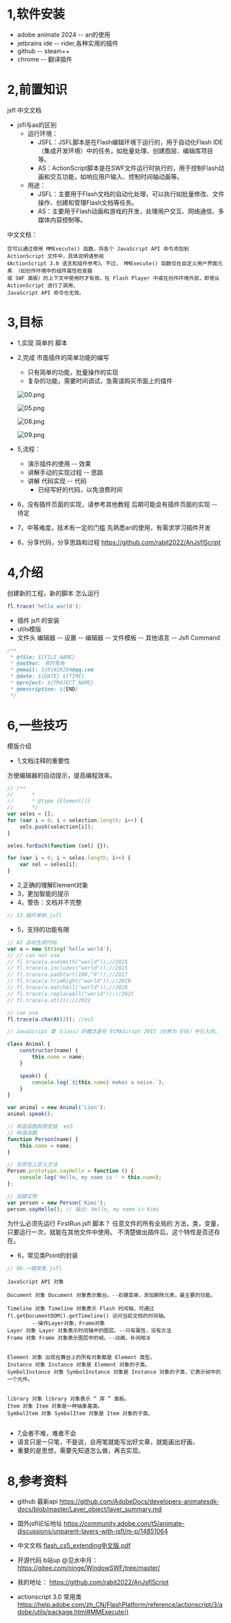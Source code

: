# 1,软件安装

- adobe animate 2024 -- an的使用
- jetbrains ide -- rider,各种实用的插件
- github -- steam++
- chrome -- 翻译插件

# 2,前置知识

jsfl
中文文档

- jsfl与as的区别
    - 运行环境：
        - JSFL：JSFL脚本是在Flash编辑环境下运行的，用于自动化Flash IDE（集成开发环境）中的任务，如批量处理、创建图层、编辑库项目等。
        - AS：ActionScript脚本是在SWF文件运行时执行的，用于控制Flash动画和交互功能，如响应用户输入、控制时间轴动画等。
    - 用途：
        - JSFL：主要用于Flash文档的自动化处理，可以执行如批量修改、文件操作、创建和管理Flash文档等任务。
        - AS：主要用于Flash动画和游戏的开发，处理用户交互、网络通信、多媒体内容控制等。

中文文档：

```text
您可以通过使用 MMExecute() 函数，将各个 JavaScript API 命令添加到 ActionScript 文件中，具体说明请参阅
《ActionScript 3.0 语言和组件参考》。不过， MMExecute() 函数仅在自定义用户界面元素 （如创作环境中的组件属性检查器
或 SWF 面板）的上下文中使用时才有效。在 Flash Player 中或在创作环境外部，即使从 ActionScript 进行了调用，
JavaScript API 命令也无效。
```

# 3,目标

- 1,实现 简单的 脚本
- 2,完成 市面插件的简单功能的编写

    - 只有简单的功能，批量操作的实现
    - 复杂的功能，需要时间调试，急需请购买市面上的插件

    ![00.png](./附件/00.png)

    ![05.png](./附件/05.png)

    ![08.png](./附件/08.png)

    ![09.png](./附件/09.png)

- 5,流程：
    - 演示插件的使用 -- 效果
    - 讲解手动的实现过程 -- 思路
    - 讲解 代码实现 -- 代码
        - 已经写好的代码，以免浪费时间
- 6，没有插件页面的实现，请参考其他教程
  后期可能会有插件页面的实现 -- 待定
- 7，中等难度，技术有一定的门槛
  先熟悉an的使用，有需求学习插件开发
- 8，分享代码，分享思路和过程
  https://github.com/rabit2022/AnJsflScript

# 4,介绍

创建新的工程，新的脚本
怎么运行

```javascript
fl.trace('hello world');
```

- 插件 jsfl 的安装
- utils模版
- 文件头
  编辑器 -- 设置 -- 编辑器 -- 文件模板 -- 其他语言 -- Jsfl Command

```javascript
/**
 * @file: ${FILE_NAME}
 * @author: 穹的兔兔
 * @email: 3101829204@qq.com
 * @date: ${DATE} ${TIME}
 * @project: ${PROJECT_NAME}
 * @description: ${END}
 */
```

# 6,一些技巧

模版介绍

- 1,文档注释的重要性

方便编辑器的自动提示，提高编程效率。

```javascript
// /**
//      *
//      * @type {Element[]}
//      */
var seles = [];
for (var i = 0; i < selection.length; i++) {
    sels.push(selection[i]);
}

seles.forEach(function (sel) {});

for (var i = 0; i < seles.length; i++) {
    var sel = seles[i];
}
```

- 2,正确的理解Element对象
- 3，更加智能的提示
- 4，警告：文档并不完整

```javascript
// 13.循环单帧.jsfl
```

- 5，支持的功能有限

```javascript
// AI 自动生成代码
var a = new String('hello world');
// // can not use
// fl.trace(a.endsWith("world"));//2015
// fl.trace(a.includes("world"));//2015
// fl.trace(a.padStart(100,"0"));//2017
// fl.trace(a.trimRight("world"));//2019
// fl.trace(a.matchAll("world"));//2020
// fl.trace(a.replaceAll("world"));//2021
// fl.trace(a.at(2));//2022

// can use
fl.trace(a.charAt(2)); //es5
```

```javascript
// JavaScript 类（class）的概念是在 ECMAScript 2015（也称为 ES6）中引入的。

class Animal {
    constructor(name) {
        this.name = name;
    }

    speak() {
        console.log(`${this.name} makes a noise.`);
    }
}

var animal = new Animal('Lion');
animal.speak();

// 构造函数和原型链  es5
// 构造函数
function Person(name) {
    this.name = name;
}

// 在原型上定义方法
Person.prototype.sayHello = function () {
    console.log('Hello, my name is ' + this.name);
};

// 创建实例
var person = new Person('Kimi');
person.sayHello(); // 输出: Hello, my name is Kimi
```

为什么必须先运行 FirstRun.jsfl 脚本？
任意文件的所有全局的 方法，类，变量，只要运行一次，就能在其他文件中使用。
不清楚做出插件后，这个特性是否还存在。

- 6，常见类Point的封装

```javascript
// 06.一键聚焦.jsfl
```

```text
JavaScript API 对象

Document 对象 Document 对象表示舞台。--右键菜单，添加删除元素，最主要的功能。

Timeline 对象 Timeline 对象表示 Flash 时间轴，可通过 fl.getDocumentDOM().getTimeline() 访问当前文档的时间轴。
        --操作Layer对象，Frame对象
Layer 对象 Layer 对象表示时间轴中的图层。--只有属性，没有方法
Frame 对象 Frame 对象表示图层中的帧。--动画，补间相关


Element 对象 出现在舞台上的所有对象都是 Element 类型。
Instance 对象 Instance 对象是 Element 对象的子类。
SymbolInstance 对象 SymbolInstance 对象是 Instance 对象的子类，它表示帧中的一个元件。


library 对象 library 对象表示 “ 库 ” 面板。
Item 对象 Item 对象是一种抽象基类。
SymbolItem 对象 SymbolItem 对象是 Item 对象的子类。


```

- 7,会者不难，难者不会
- 语言只是一只笔，不是说，会用笔就能写出好文章，就能画出好画，
- 重要的是思想，需要先知道怎么做，再去实现。

# 8,参考资料

- github 最新api
  https://github.com/AdobeDocs/developers-animatesdk-docs/blob/master/Layer_object/layer_summary.md
- 国外jsfl论坛地址
  https://community.adobe.com/t5/animate-discussions/unparent-layers-with-jsfl/m-p/14851064
- 中文文档
  [flash_cs5_extending中文版.pdf](../flash_cs5_extending中文版.pdf)

- 开源代码 b站up @见水中月：
  https://gitee.com/ninge/WindowSWF/tree/master/
- 我的地址：
  https://github.com/rabit2022/AnJsflScript

- actionscript 3.0 常用类
  https://help.adobe.com/zh_CN/FlashPlatform/reference/actionscript/3/adobe/utils/package.html#MMExecute()
